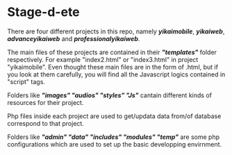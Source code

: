 # Stage-d-ete

There are four different projects in this repo, namely ***yikaimobile***, ***yikaiweb***, ***advanceyikaiweb*** and ***professionalyikaiweb***.

The main files of these projects are contained in their ***"templates"*** folder respectively. For example "index2.html" or "index3.html" in project "yikaimobile". Even thought these main files are in the form of .html, but if you look at them carefully, you will find all the Javascript logics contained in "script" tags.  

Folders like ***"images" "audios" "styles" "Js"*** cantain different kinds of resources for their project. 

Php files inside each project are used to get/updata data from/of database correspond to that project.

Folders like ***"admin" "data" "includes" "modules" "temp"*** are some php configurations which are used to set up the basic developping envirnment.
